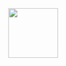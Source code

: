 <div id="header" align="center">
	<img src="https://media.giphy.com/media/SUcApSWjPwQMARvcM8/giphy.gif" width="100"/>
    	<img src="https://komarev.com/ghpvc/?username=Yannift&style=flat-square&color=blue" alt=""/ align="center">
</div>
